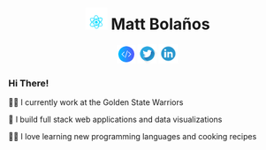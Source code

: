 <h1 align="center">
    <img src="react.gif" width="40"> Matt Bolaños
</h1>
<p align='center'>
    <a href="https://www.mattbolanos.com/"><img height="33" src="slash.png"></a>
    <a href="https://twitter.com/mattabolanos"><img height="35" src="twitter_logo.png"></a>
    <a href="https://www.linkedin.com/in/mattbolanos/"><img height="35" src="linkedin_logo.png"></a>
</p>

<h3>Hi There!</h3>

<p>👨‍💻 I currently work at the Golden State Warriors</p>
<p>👷 I build full stack web applications and data visualizations</p>
<p>👨‍🍳 I love learning new programming languages and cooking recipes</p>
